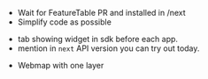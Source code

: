 - Wait for FeatureTable PR and installed in /next
- Simplify code as possible

* tab showing widget in sdk before each app.
* mention in `next` API version you can try out today.

- Webmap with one layer
